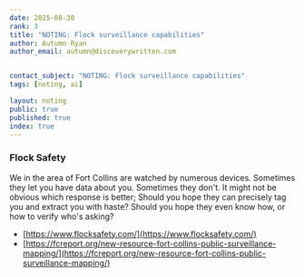 ```yaml
---
date: 2025-08-30
rank: 3
title: "NOTING: Flock surveillance capabilities"
author: Autumn Ryan
author_email: autumn@discoverywritten.com


contact_subject: "NOTING: Flock surveillance capabilities"
tags: [noting, ai]

layout: noting
public: true
published: true
index: true
---
```


### Flock Safety
We in the area of Fort Collins are watched by numerous devices. Sometimes they let you have data about you. Sometimes they don't. It might not be obvious which response is better; Should you hope they can precisely tag you and extract you with haste? Should you hope they even know how, or how to verify who's asking?

- [https://www.flocksafety.com/](https://www.flocksafety.com/)
- [https://fcreport.org/new-resource-fort-collins-public-surveillance-mapping/](https://fcreport.org/new-resource-fort-collins-public-surveillance-mapping/)
